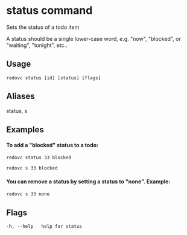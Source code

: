 # status command
Sets the status of a todo item

A status should be a single lower-case word, e.g. "now", "blocked", or "waiting", "tonight", etc..

## Usage

`redovc status [id] [status] [flags]`

## Aliases
  status, s

## Examples

#### To add a "blocked" status to a todo:

`redovc status 33 blocked`

`redovc s 33 blocked`

#### You can remove a status by setting a status to "none".  Example:

`redovc s 33 none`


## Flags

`-h, --help   help for status`